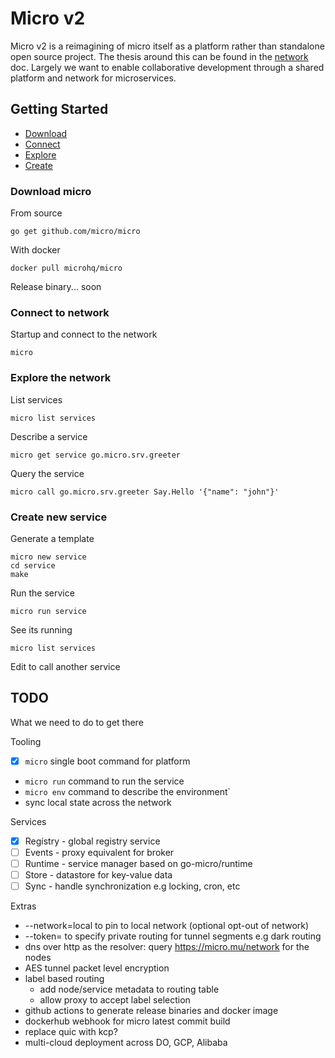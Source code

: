 # Micro v2

Micro v2 is a reimagining of micro itself as a platform rather than standalone open source project. 
The thesis around this can be found in the [network](https://github.com/micro/development/blob/master/network.md) doc. 
Largely we want to enable collaborative development through a shared platform and network for microservices.

## Getting Started

- [Download](#download-micro)
- [Connect](#connect-to-network)
- [Explore](#explore-the-network)
- [Create](#create-new-service)

### Download micro

From source

```
go get github.com/micro/micro
```

With docker

```
docker pull microhq/micro
```

Release binary... soon

### Connect to network

Startup and connect to the network

```
micro
```

### Explore the network

List services

```
micro list services
```

Describe a service

```
micro get service go.micro.srv.greeter
```

Query the service

```
micro call go.micro.srv.greeter Say.Hello '{"name": "john"}'
```

### Create new service

Generate a template

```
micro new service
cd service
make
```

Run the service

```
micro run service
```

See its running

```
micro list services
```

Edit to call another service

## TODO

What we need to do to get there

Tooling

- [x] `micro` single boot command for platform
- `micro run` command to run the service
- `micro env` command to describe the environment`
- sync local state across the network

Services

- [x] Registry - global registry service
- [ ] Events - proxy equivalent for broker
- [ ] Runtime - service manager based on go-micro/runtime
- [ ] Store - datastore for key-value data
- [ ] Sync - handle synchronization e.g locking, cron, etc

Extras

- --network=local to pin to local network (optional opt-out of network)
- --token= to specify private routing for tunnel segments e.g dark routing
- dns over http as the resolver: query https://micro.mu/network for the nodes
- AES tunnel packet level encryption
- label based routing
  * add node/service metadata to routing table
  * allow proxy to accept label selection
- github actions to generate release binaries and docker image
- dockerhub webhook for micro latest commit build
- replace quic with kcp?
- multi-cloud deployment across DO, GCP, Alibaba
